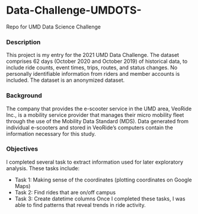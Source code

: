 # Data-Challenge-UMDOTS-
Repo for UMD Data Science Challenge

### Description
This project is my entry for the 2021 UMD Data Challenge. The dataset comprises 62 days (October 2020 and October 2019) of historical data, to include ride counts, event times, trips, routes, and status changes. No personally identifiable information from riders and member accounts is included. The dataset is an anonymized dataset. 

### Background
The company that provides the e-scooter service in the UMD area, VeoRide Inc., is a mobility service provider that manages their micro mobility fleet through the use of the Mobility Data Standard (MDS). Data generated from individual e-scooters and stored in VeoRide’s computers contain the information necessary for this study. 

### Objectives
I completed several task to extract information used for later exploratory analysis. These tasks include:
* Task 1: Making sense of the coordinates (plotting coordinates on Google Maps)
* Task 2: Find rides that are on/off campus
* Task 3: Create datetime columns
Once I completed these tasks, I was able to find patterns that reveal trends in ride activity.
